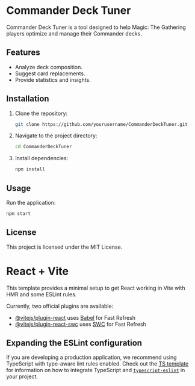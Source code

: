 # Commander Deck Tuner

Commander Deck Tuner is a tool designed to help Magic: The Gathering players optimize and manage their Commander decks.

## Features

- Analyze deck composition.
- Suggest card replacements.
- Provide statistics and insights.

## Installation

1. Clone the repository:
   ```bash
   git clone https://github.com/yourusername/CommanderDeckTuner.git
   ```
2. Navigate to the project directory:
   ```bash
   cd CommanderDeckTuner
   ```
3. Install dependencies:
   ```bash
   npm install
   ```

## Usage

Run the application:

```bash
npm start
```

## License

This project is licensed under the MIT License.

# React + Vite

This template provides a minimal setup to get React working in Vite with HMR and some ESLint rules.

Currently, two official plugins are available:

- [@vitejs/plugin-react](https://github.com/vitejs/vite-plugin-react/blob/main/packages/plugin-react) uses [Babel](https://babeljs.io/) for Fast Refresh
- [@vitejs/plugin-react-swc](https://github.com/vitejs/vite-plugin-react/blob/main/packages/plugin-react-swc) uses [SWC](https://swc.rs/) for Fast Refresh

## Expanding the ESLint configuration

If you are developing a production application, we recommend using TypeScript with type-aware lint rules enabled. Check out the [TS template](https://github.com/vitejs/vite/tree/main/packages/create-vite/template-react-ts) for information on how to integrate TypeScript and [`typescript-eslint`](https://typescript-eslint.io) in your project.
